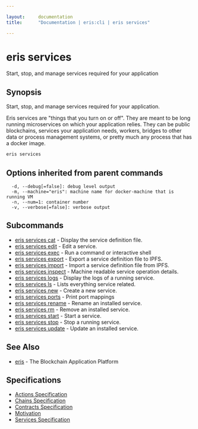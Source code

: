 ```yaml
---

layout:     documentation
title:      "Documentation | eris:cli | eris services"

---
```


# eris services

Start, stop, and manage services required for your application

## Synopsis

Start, stop, and manage services required for your application.

Eris services are "things that you turn on or off". They are meant to be long
running microservices on which your application relies. They can be public
blockchains, services your application needs, workers, bridges to other data
or process management systems, or pretty much any process that has a docker
image.

```bash
eris services
```

## Options inherited from parent commands

```
  -d, --debug[=false]: debug level output
  -m, --machine="eris": machine name for docker-machine that is running VM
  -n, --num=1: container number
  -v, --verbose[=false]: verbose output
```

## Subcommands

* [eris services cat](https://docs.erisindustries.com/documentation/eris-cli/0.11.0/eris_services_cat/)	 - Display the service definition file.
* [eris services edit](https://docs.erisindustries.com/documentation/eris-cli/0.11.0/eris_services_edit/)	 - Edit a service.
* [eris services exec](https://docs.erisindustries.com/documentation/eris-cli/0.11.0/eris_services_exec/)	 - Run a command or interactive shell
* [eris services export](https://docs.erisindustries.com/documentation/eris-cli/0.11.0/eris_services_export/)	 - Export a service definition file to IPFS.
* [eris services import](https://docs.erisindustries.com/documentation/eris-cli/0.11.0/eris_services_import/)	 - Import a service definition file from IPFS.
* [eris services inspect](https://docs.erisindustries.com/documentation/eris-cli/0.11.0/eris_services_inspect/)	 - Machine readable service operation details.
* [eris services logs](https://docs.erisindustries.com/documentation/eris-cli/0.11.0/eris_services_logs/)	 - Display the logs of a running service.
* [eris services ls](https://docs.erisindustries.com/documentation/eris-cli/0.11.0/eris_services_ls/)	 - Lists everything service related.
* [eris services new](https://docs.erisindustries.com/documentation/eris-cli/0.11.0/eris_services_new/)	 - Create a new service.
* [eris services ports](https://docs.erisindustries.com/documentation/eris-cli/0.11.0/eris_services_ports/)	 - Print port mappings
* [eris services rename](https://docs.erisindustries.com/documentation/eris-cli/0.11.0/eris_services_rename/)	 - Rename an installed service.
* [eris services rm](https://docs.erisindustries.com/documentation/eris-cli/0.11.0/eris_services_rm/)	 - Remove an installed service.
* [eris services start](https://docs.erisindustries.com/documentation/eris-cli/0.11.0/eris_services_start/)	 - Start a service.
* [eris services stop](https://docs.erisindustries.com/documentation/eris-cli/0.11.0/eris_services_stop/)	 - Stop a running service.
* [eris services update](https://docs.erisindustries.com/documentation/eris-cli/0.11.0/eris_services_update/)	 - Update an installed service.

## See Also

* [eris](https://docs.erisindustries.com/documentation/eris-cli/0.11.0/eris/)	 - The Blockchain Application Platform

## Specifications

* [Actions Specification](https://docs.erisindustries.com/documentation/eris-cli/0.11.0/actions_specification/)
* [Chains Specification](https://docs.erisindustries.com/documentation/eris-cli/0.11.0/chains_specification/)
* [Contracts Specification](https://docs.erisindustries.com/documentation/eris-cli/0.11.0/contracts_specification/)
* [Motivation](https://docs.erisindustries.com/documentation/eris-cli/0.11.0/motivation/)
* [Services Specification](https://docs.erisindustries.com/documentation/eris-cli/0.11.0/services_specification/)

